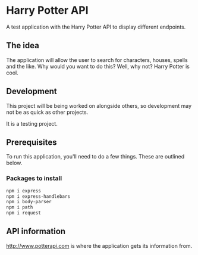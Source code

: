 # Harry Potter API

A test application with the Harry Potter API to display different endpoints. 

## The idea

The application will allow the user to search for characters, houses, spells and the like. Why would you want to do this? Well, why not? Harry Potter is cool. 

## Development

This project will be being worked on alongside others, so development may not be as quick as other projects. 

It is a testing project. 

## Prerequisites

To run this application, you'll need to do a few things. These are outlined below.

### Packages to install

```bash
npm i express
npm i express-handlebars
npm i body-parser
npm i path
npm i request
```

## API information

<http://www.potterapi.com> is where the application gets its information from.